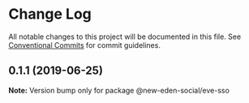 # Change Log

All notable changes to this project will be documented in this file.
See [Conventional Commits](https://conventionalcommits.org) for commit guidelines.

## 0.1.1 (2019-06-25)

**Note:** Version bump only for package @new-eden-social/eve-sso
